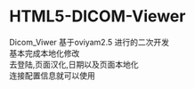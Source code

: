 # HTML5-DICOM-Viewer
Dicom_Viwer
基于oviyam2.5 进行的二次开发<br/>
基本完成本地化修改<br/>
去登陆,页面汉化,日期以及页面本地化<br/>
连接配置信息就可以使用<br/>
